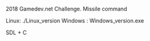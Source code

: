 2018 Gamedev.net Challenge.
Missile command

Linux: ./Linux_version
Windows : Windows_version.exe

SDL + C
